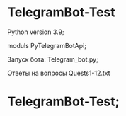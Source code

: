 # TelegramBot-Test

Python version 3.9;

moduls PyTelegramBotApi;

Запуск бота: Telegram_bot.py;

Ответы на вопросы Quests1-12.txt
# TelegramBot-Test;
